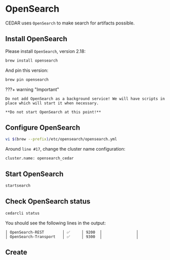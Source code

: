 # OpenSearch
CEDAR uses `OpenSearch` to make search for artifacts possible.

## Install OpenSearch

Please install `OpenSearch`, version 2.18:

```sh
brew install opensearch
```

And pin this version:

```sh
brew pin opensearch
```
    
???+ warning "Important"

    Do not add OpenSearch as a background service! We will have scripts in place which will start it when necessary.

    **Do not start OpenSearch at this point!**
 
## Configure OpenSearch

```sh
vi $(brew --prefix)/etc/opensearch/opensearch.yml
```

Around `line #17`, change the cluster name configuration:

```
cluster.name: opensearch_cedar
```

## Start OpenSearch

```sh
startsearch
```

## Check OpenSearch status
```sh
cedarcli status
```

You should see the following lines in the output:
```
│ OpenSearch-REST        │ ✅     │ 9200  │               │
│ OpenSearch-Transport   │ ✅     │ 9300  │               │
```

## Create 
